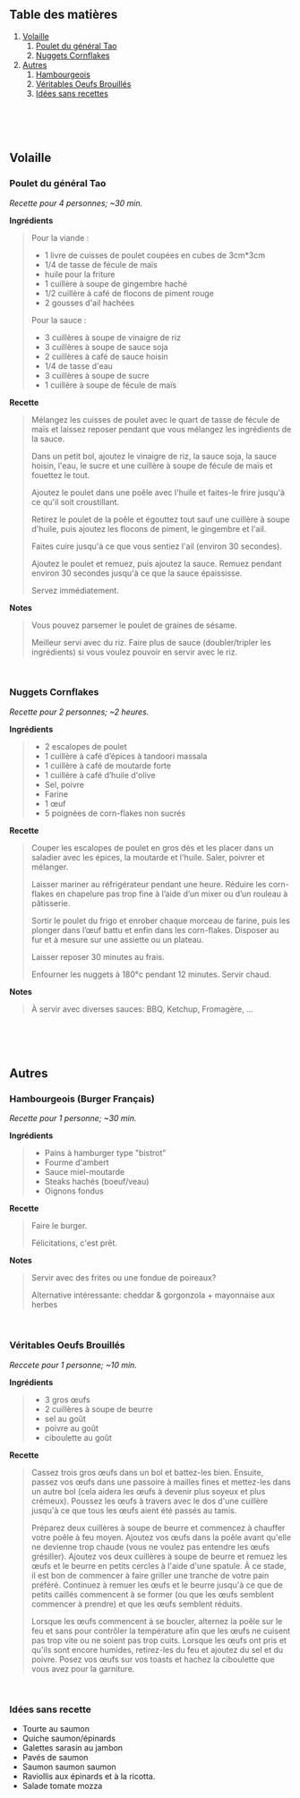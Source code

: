 ## Table des matières
1. [Volaille](#volaille)
	1. [Poulet du général Tao](#poulet-du-gnral-tao)
	2. [Nuggets Cornflakes](#nuggets-cornflakes)
2. [Autres](#autres)
	1. [Hambourgeois](#hambourgeois-burger-franais)
	2. [Véritables Oeufs Brouillés](#vritables-oeufs-brouills)
	2. [Idées sans recettes](#idées-sans-recette)

<br>

<br>

<br>

## Volaille

### Poulet du général Tao 

*Recette pour 4 personnes; ~30 min.*

**Ingrédients**

> Pour la viande :
> * 1 livre de cuisses de poulet coupées en cubes de 3cm*3cm
> * 1/4 de tasse de fécule de maïs
> * huile pour la friture
> * 1 cuillère à soupe de gingembre haché
> * 1/2 cuillère à café de flocons de piment rouge
> * 2 gousses d'ail hachées
>
> Pour la sauce :
> * 3 cuillères à soupe de vinaigre de riz
> * 3 cuillères à soupe de sauce soja
> * 2 cuillères à café de sauce hoisin
> * 1/4 de tasse d'eau
> * 3 cuillères à soupe de sucre
> * 1 cuillère à soupe de fécule de maïs

**Recette**

> Mélangez les cuisses de poulet avec le quart de tasse de fécule de maïs et laissez reposer pendant que vous mélangez les ingrédients de la sauce.
> 
> Dans un petit bol, ajoutez le vinaigre de riz, la sauce soja, la sauce hoisin, l'eau, le sucre et une cuillère à soupe de fécule de maïs et fouettez le tout.
> 
> Ajoutez le poulet dans une poêle avec l'huile et faites-le frire jusqu'à ce qu'il soit croustillant.
> 
> Retirez le poulet de la poêle et égouttez tout sauf une cuillère à soupe d'huile, puis ajoutez les flocons de piment, le gingembre et l'ail.
>
> Faites cuire jusqu'à ce que vous sentiez l'ail (environ 30 secondes).
> 
> Ajoutez le poulet et remuez, puis ajoutez la sauce. Remuez pendant environ 30 secondes jusqu'à ce que la sauce épaississe.
> 
> Servez immédiatement. 

**Notes**

> Vous pouvez parsemer le poulet de graines de sésame.
>
> Meilleur servi avec du riz. Faire plus de sauce (doubler/tripler les ingrédients) si vous voulez pouvoir en servir avec le riz.

<br>

### Nuggets Cornflakes 

*Recette pour 2 personnes; ~2 heures.*

**Ingrédients**

> * 2 escalopes de poulet
> * 1 cuillère à café d’épices à tandoori massala
> * 1 cuillère à café de moutarde forte
> * 1 cuillère à café d’huile d'olive
> * Sel, poivre
> * Farine
> * 1 œuf
> *  5 poignées de corn-flakes non sucrés

**Recette**

> Couper les escalopes de poulet en gros dés et les placer dans un saladier avec les épices, la moutarde et l'huile. Saler, poivrer et mélanger.
> 
> Laisser mariner au réfrigérateur pendant une heure. Réduire les corn-flakes en chapelure pas trop fine à l’aide d’un mixer ou d’un rouleau à pâtisserie.
> 
> Sortir le poulet du frigo et enrober chaque morceau de farine, puis les plonger dans l’œuf battu et enfin dans les corn-flakes. Disposer au fur et à mesure sur une assiette ou un plateau.
> 
> Laisser reposer 30 minutes au frais.
>
> Enfourner les nuggets à 180°c pendant 12 minutes. Servir chaud.

**Notes**

> À servir avec diverses sauces: BBQ, Ketchup, Fromagère, ... 

<br>

<br>

<br>

## Autres

### Hambourgeois (Burger Français) 

*Recette pour 1 personne; ~30 min.*

**Ingrédients**

> * Pains à hamburger type "bistrot"
> * Fourme d'ambert
> * Sauce miel-moutarde
> * Steaks hachés (boeuf/veau)
> * Oignons fondus 


**Recette**

> Faire le burger.
> 
> Félicitations, c'est prêt.

**Notes**

> Servir avec des frites ou une fondue de poireaux? 
>
> Alternative intéressante: cheddar & gorgonzola + mayonnaise aux herbes 


<br>

### Véritables Oeufs Brouillés

*Reccete pour 1 personne; ~10 min.*

**Ingrédients**

> * 3 gros œufs
> * 2 cuillères à soupe de beurre
> * sel au goût
> * poivre au goût
> * ciboulette au goût

**Recette**
> Cassez trois gros œufs dans un bol et battez-les bien. Ensuite, passez vos œufs dans une passoire à mailles fines et mettez-les dans un autre bol (cela aidera les œufs à devenir plus soyeux et plus crémeux). Poussez les œufs à travers avec le dos d'une cuillère jusqu'à ce que tous les œufs aient été passés au tamis.
> 
> Préparez deux cuillères à soupe de beurre et commencez à chauffer votre poêle à feu moyen. Ajoutez vos œufs dans la poêle avant qu'elle ne devienne trop chaude (vous ne voulez pas entendre les œufs grésiller). Ajoutez vos deux cuillères à soupe de beurre et remuez les œufs et le beurre en petits cercles à l'aide d'une spatule. À ce stade, il est bon de commencer à faire griller une tranche de votre pain préféré. Continuez à remuer les œufs et le beurre jusqu'à ce que de petits caillés commencent à se former (ou que les œufs semblent commencer à prendre) et que les œufs semblent réduits.
> 
> Lorsque les œufs commencent à se boucler, alternez la poêle sur le feu et sans pour contrôler la température afin que les œufs ne cuisent pas trop vite ou ne soient pas trop cuits. Lorsque les œufs ont pris et qu'ils sont encore humides, retirez-les du feu et ajoutez du sel et du poivre. Posez vos œufs sur vos toasts et hachez la ciboulette que vous avez pour la garniture. 



<br>

### Idées sans recette

* Tourte au saumon
* Quiche saumon/épinards
* Galettes sarasin au jambon
* Pavés de saumon
* Saumon saumon saumon
* Raviollis aux épinards et à la ricotta.
* Salade tomate mozza

